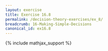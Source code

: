 ```yaml
---
layout: exercise
title: Exercise 16.8
permalink: /decision-theory-exercises/ex_8/
breadcrumb: 16-Making-Simple-Decisions
canonical_id: ex16.8
---
```


{% include mathjax_support %}
